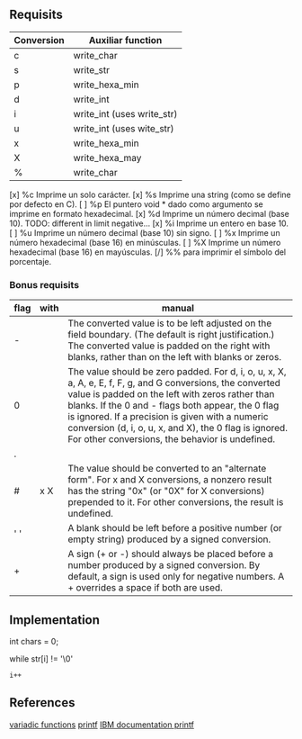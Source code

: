 ## Requisits

|Conversion|Auxiliar function|
|----------|-----------------|
|c         |write_char       |
|s         |write_str        |
|p         |write_hexa_min|
|d         |write_int
|i         |write_int (uses write\_str)|
|u         |write_int (uses wite\_str)|
|x         |write_hexa_min
|X         |write_hexa_may
|%         |write_char       | 

[x] %c Imprime un solo carácter.
[x] %s Imprime una string (como se define por defecto en C).
[ ] %p El puntero void * dado como argumento se imprime en formato hexadecimal.
[x] %d Imprime un número decimal (base 10). TODO: different in limit negative...
[x] %i Imprime un entero en base 10.
[ ] %u Imprime un número decimal (base 10) sin signo.
[ ] %x Imprime un número hexadecimal (base 16) en minúsculas.
[ ] %X Imprime un número hexadecimal (base 16) en mayúsculas.
[/] %% para imprimir el símbolo del porcentaje.

### Bonus requisits

|flag|with|manual|
|----|----|------|
|-  ||The  converted  value  is  to  be left adjusted on the field boundary.  (The default is right justification.)  The converted value is padded on the right with  blanks,  rather than on the left with blanks or zeros.|
|0  ||The value should be zero padded.  For d, i, o, u, x, X, a, A, e, E, f, F, g, and G conversions, the converted value is padded on the left with zeros rather than blanks. If the  0  and - flags both appear, the 0 flag is ignored.  If a precision is given with a numeric conversion (d, i, o, u, x, and X), the 0 flag is ignored.   For  other  conversions, the behavior is undefined.|
|.  |||
|#   |x X |The value should be converted to an "alternate form". For x and X conversions, a nonzero result has the string "0x" (or "0X"  for  X conversions)  prepended  to it. For other conversions, the result is undefined.|
|' '||A blank should be left before a positive number (or empty string) produced by a signed conversion.|
|+  ||A sign (+ or -) should always be placed before a number produced by  a  signed  conversion.   By default, a sign is used only for negative numbers.  A + overrides a space if both are used.|
      
      
      



## Implementation

int chars = 0;

while str[i] != '\0'
	
	i++








## References
[variadic functions](https://onepunchcoder.medium.com/variadic-functions-explained-fd3b4ab6fd84)
[printf](https://www.it.uc3m.es/pbasanta/asng/course_notes/input_output_printf_en.html)
[IBM documentation printf](https://www.ibm.com/docs/en/i/7.5?topic=functions-printf-print-formatted-characters)

